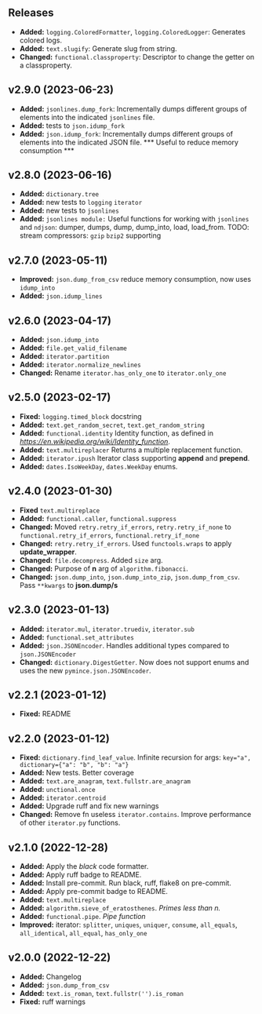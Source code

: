 ## Releases ##

- **Added:** `logging.ColoredFormatter`, `logging.ColoredLogger`: Generates colored logs.
- **Added:** `text.slugify`: Generate slug from string.
- **Changed:** `functional.classproperty`: Descriptor to change the getter on a classproperty.

## v2.9.0 (2023-06-23) ##

- **Added:** `jsonlines.dump_fork`: Incrementally dumps different groups of elements
              into the indicated `jsonlines` file.
- **Added:** tests to `json.idump_fork`
- **Added:** `json.idump_fork`: Incrementally dumps different groups of elements into
              the indicated JSON file. *** Useful to reduce memory consumption ***

## v2.8.0 (2023-06-16) ##

- **Added:** `dictionary.tree`
- **Added:** new tests to `logging` `iterator`
- **Added:** new tests to `jsonlines`
- **Added:** `jsonlines module:` Useful functions for working with `jsonlines` and `ndjson`:
              dumper, dumps, dump, dump_into, load, load_from.
              TODO: stream compressors: `gzip` `bzip2` supporting

## v2.7.0 (2023-05-11) ##

- **Improved:** `json.dump_from_csv` reduce memory consumption, now uses `idump_into`
- **Added:** `json.idump_lines`

## v2.6.0 (2023-04-17) ##

- **Added:** `json.idump_into`
- **Added:** `file.get_valid_filename`
- **Added:** `iterator.partition`
- **Added:** `iterator.normalize_newlines`
- **Changed:** Rename `iterator.has_only_one` to `iterator.only_one`

## v2.5.0 (2023-02-17) ##

- **Fixed:** `logging.timed_block` docstring
- **Added:** `text.get_random_secret`, `text.get_random_string`
- **Added:** `functional.identity` Identity function, as defined in *https://en.wikipedia.org/wiki/Identity_function*.
- **Added:** `text.multireplacer` Returns a multiple replacement function.
- **Added:** `iterator.ipush` Iterator class supporting **append** and **prepend**.
- **Added:** `dates.IsoWeekDay`, `dates.WeekDay` enums.


## v2.4.0 (2023-01-30) ##

- **Fixed** `text.multireplace`
- **Added:** `functional.caller`, `functional.suppress`
- **Changed:** Moved `retry.retry_if_errors`, `retry.retry_if_none` to
               `functional.retry_if_errors`, `functional.retry_if_none`
- **Changed:** `retry.retry_if_errors`. Used `functools.wraps` to apply **update_wrapper**.
- **Changed:** `file.decompress`. Added `size` arg.
- **Changed:** Purpose of **n** arg of `algorithm.fibonacci`.
- **Changed:** `json.dump_into`, `json.dump_into_zip`, `json.dump_from_csv`. Pass `**kwargs` to **json.dump/s**

## v2.3.0 (2023-01-13) ##

- **Added:** `iterator.mul`, `iterator.truediv`, `iterator.sub`
- **Added:** `functional.set_attributes`
- **Added:** `json.JSONEncoder`. Handles additional types compared to `json.JSONEncoder`
- **Changed:** `dictionary.DigestGetter`. Now does not support enums and uses the new `pymince.json.JSONEncoder`.

## v2.2.1 (2023-01-12) ##

- **Fixed:** README

## v2.2.0 (2023-01-12) ##

- **Fixed:** `dictionary.find_leaf_value`. Infinite recursion for args: `key="a", dictionary={"a": "b", "b": "a"}`
- **Added:** New tests. Better coverage
- **Added:** `text.are_anagram`, `text.fullstr.are_anagram`
- **Added:** `unctional.once`
- **Added:** `iterator.centroid`
- **Added:** Upgrade ruff and fix new warnings
- **Changed:** Remove fn useless `iterator.contains`. Improve performance of other `iterator.py` functions.

## v2.1.0 (2022-12-28) ##

- **Added:** Apply the *black* code formatter.
- **Added:** Apply ruff badge to README.
- **Added:** Install pre-commit. Run black, ruff, flake8 on pre-commit.
- **Added:** Apply pre-commit badge to README.
- **Added:** `text.multireplace`
- **Added:** `algorithm.sieve_of_eratosthenes`. *Primes less than n.*
- **Added:** `functional.pipe`. *Pipe function*
- **Improved:** iterator: `splitter`, `uniques`, `uniquer`, `consume`, `all_equals`, `all_identical`, `all_equal`,
`has_only_one`

## v2.0.0 (2022-12-22) ##

- **Added:** Changelog
- **Added:** `json.dump_from_csv`
- **Added:** `text.is_roman`, `text.fullstr('').is_roman`
- **Fixed:** ruff warnings
